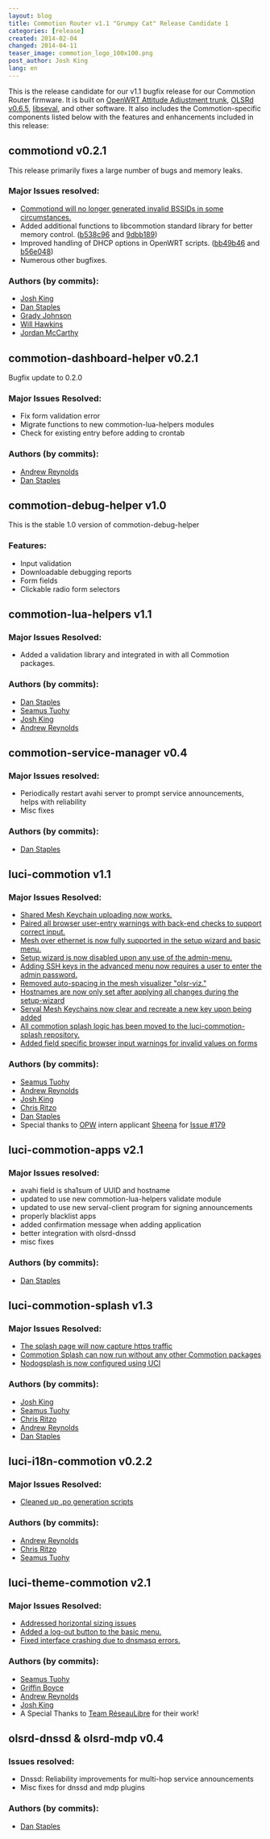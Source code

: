 ```yaml
---
layout: blog
title: Commotion Router v1.1 "Grumpy Cat" Release Candidate 1 
categories: [release]
created: 2014-02-04
changed: 2014-04-11
teaser_image: commotion_logo_100x100.png
post_author: Josh King
lang: en
---
```

This is the release candidate for our v1.1 bugfix release for our Commotion Router firmware. It is built on <a href="https://openwrt.org/">OpenWRT Attitude Adjustment trunk</a>, <a href="http://olsr.org/">OLSRd v0.6.5</a>, <a href="http://www.servalproject.org/">libseval</a>, and other software. It also includes the Commotion-specific components listed below with the features and enhancements included in this release:<!--more-->

## commotiond v0.2.1
This release primarily fixes a large number of bugs and memory leaks.

### Major Issues resolved:
<ul>
<li><a href="https://github.com/opentechinstitute/commotiond/issues/83">Commotiond will no longer generated invalid BSSIDs in some circumstances.</a></li>
<li>Added additional functions to libcommotion standard library for better memory control. (<a href="https://github.com/opentechinstitute/commotiond/commit/b538c96">b538c96</a> and <a href="https://github.com/opentechinstitute/commotiond/commit/9dbb189">9dbb189</a>)</li>
<li>Improved handling of DHCP options in OpenWRT scripts. (<a href="https://github.com/opentechinstitute/commotiond/commit/bb49b46">bb49b46</a> and <a href="https://github.com/opentechinstitute/commotiond/commit/b563048">b56e048</a>)</li>
<li>Numerous other bugfixes.</li>
</ul>

### Authors (by commits):
<ul>
<li><a href="https://github.com/jheretic">Josh King</a></li>
<li><a href="https://github.com/dismantl">Dan Staples</a></li>
<li><a href="https://github.com/gradyoti">Grady Johnson</a></li>
<li><a href="https://github.com/hawkinsnaf">Will Hawkins</a></li>
<li><a href="https://github.com/technosopher">Jordan McCarthy</a></li>
</ul>

## commotion-dashboard-helper v0.2.1
Bugfix update to 0.2.0

### Major Issues Resolved:
<ul>
<li>Fix form validation error</li>
<li>Migrate functions to new commotion-lua-helpers modules</li>
<li>Check for existing entry before adding to crontab</li>
</ul>

### Authors (by commits):
<ul>
<li><a href="https://github.com/areynold">Andrew Reynolds</a></li>
<li><a href="https://github.com/dismantl">Dan Staples</a></li>
</ul>

## commotion-debug-helper v1.0
This is the stable 1.0 version of commotion-debug-helper

### Features:
<ul>
<li>Input validation</li>
<li>Downloadable debugging reports</li>
<li>Form fields</li>
<li>Clickable radio form selectors</li>
</ul>

## commotion-lua-helpers v1.1

### Major Issues Resolved:
<ul>
<li>Added a validation library and integrated in with all Commotion packages.</li>
</ul>

### Authors (by commits):
<ul>
<li><a href="https://github.com/dismantl">Dan Staples</a></li>
<li><a href="https://github.com/elationfoundation">Seamus Tuohy</a></li>
<li><a href="https://github.com/jheretic">Josh King</a></li>
<li><a href="https://github.com/areynold">Andrew Reynolds</a></li>
</ul>

## commotion-service-manager v0.4

### Major Issues resolved:
<ul>
<li>Periodically restart avahi server to prompt service announcements, helps with reliability</li>
<li>Misc fixes</li>
</ul>

### Authors (by commits):
<ul>
<li><a href="https://github.com/dismantl">Dan Staples</a></li>
</ul>

## luci-commotion v1.1

### Major Issues Resolved:
<ul>
<li><a href="https://github.com/opentechinstitute/luci-commotion/issues/148">Shared Mesh Keychain uploading now works.</a></li>
<li><a href="https://github.com/opentechinstitute/luci-commotion/issues/144">Paired all browser user-entry warnings with back-end checks to support correct input.</a></li>
<li><a href="https://github.com/opentechinstitute/luci-commotion/issues/150">Mesh over ethernet is now fully supported in the setup wizard and basic menu.</a></li>
<li><a href="https://github.com/opentechinstitute/luci-commotion/issues/143">Setup wizard is now disabled upon any use of the admin-menu.</a></li>
<li><a href="https://github.com/opentechinstitute/luci-commotion/issues/170">Adding SSH keys in the advanced menu now requires a user to enter the admin password.</a></li>
<li><a href="https://github.com/opentechinstitute/luci-commotion/issues/187">Removed auto-spacing in the mesh visualizer "olsr-viz."</a></li>
<li><a href="https://github.com/opentechinstitute/luci-commotion/issues/180">Hostnames are now only set after applying all changes during the setup-wizard</a></li>
<li><a href="https://github.com/opentechinstitute/luci-commotion/issues/172">Serval Mesh Keychains now clear and recreate a new key upon being added</a></li>
<li><a href="https://github.com/opentechinstitute/luci-commotion/pull/195">All commotion splash logic has been moved to the luci-commotion-splash repository.</a></li>
<li><a href="https://github.com/opentechinstitute/luci-commotion/issues/179">Added field specific browser input warnings for invalid values on forms</a></li>
</ul>

### Authors (by commits):
<ul>
<li><a href="https://github.com/elationfoundation">Seamus Tuohy</a></li>
<li><a href="https://github.com/areynold">Andrew Reynolds</a></li>
<li><a href="https://github.com/jheretic">Josh King</a></li>
<li><a href="https://github.com/critzo">Chris Ritzo</a></li>
<li><a href="https://github.com/dismantl">Dan Staples</a></li>
<li>Special thanks to <a href="https://wiki.gnome.org/OutreachProgramForWomen">OPW</a> intern applicant <a href="https://github.com/sheenaj">Sheena</a> for <a href="https://github.com/opentechinstitute/luci-commotion/issues/179">Issue #179</a></li>
</ul>

## luci-commotion-apps v2.1

### Major Issues resolved:
<ul>
<li>avahi field is sha1sum of UUID and hostname</li>
<li>updated to use new commotion-lua-helpers validate module</li>
<li>updated to use new serval-client program for signing announcements</li>
<li>properly blacklist apps</li>
<li>added confirmation message when adding application</li>
<li>better integration with olsrd-dnssd</li>
<li>misc fixes</li>
</ul>

### Authors (by commits):
<ul>
<li><a href="https://github.com/dismantl">Dan Staples</a></li>
</ul>

## luci-commotion-splash v1.3

### Major Issues Resolved:
<ul>
<li><a href="https://github.com/opentechinstitute/commotion-docs/issues/1">The splash page will now capture https traffic</a></li>
<li><a href="https://github.com/opentechinstitute/luci-commotion-splash/pull/10">Commotion Splash can now run without any other Commotion packages</a></li>
<li><a href="https://github.com/opentechinstitute/luci-commotion-splash/pull/26">Nodogsplash is now configured using UCI</a></li>
</ul>

### Authors (by commits):
<ul>
<li><a href="https://github.com/jheretic">Josh King</a></li>
<li><a href="https://github.com/elationfoundation">Seamus Tuohy</a></li>
<li><a href="https://github.com/critzo">Chris Ritzo</a></li>
<li><a href="https://github.com/areynold">Andrew Reynolds</a></li>
<li><a href="https://github.com/dismantl">Dan Staples</a></li>
</ul>

## luci-i18n-commotion v0.2.2

### Major Issues Resolved:
<ul>
<li><a href="https://github.com/opentechinstitute/luci-i18n-commotion/pull/6">Cleaned up .po generation scripts</a></li>
</ul>

### Authors (by commits):
<ul>
<li><a href="https://github.com/areynold">Andrew Reynolds</a></li>
<li><a href="https://github.com/critzo">Chris Ritzo</a></li>
<li><a href="https://github.com/elationfoundation">Seamus Tuohy</a></li>
</ul>

## luci-theme-commotion v2.1

### Major Issues Resolved:
<ul>
<li><a href="https://github.com/opentechinstitute/luci-theme-commotion/pull/34">Addressed horizontal sizing issues</a></li>
<li><a href="https://github.com/opentechinstitute/luci-theme-commotion/pull/18">Added a log-out button to the basic menu.</a></li>
<li><a href="https://github.com/opentechinstitute/luci-theme-commotion/issues/16">Fixed interface crashing due to dnsmasq errors.</a></li>
</ul>

### Authors (by commits):
<ul>
<li><a href="https://github.com/elationfoundation">Seamus Tuohy</a></li>
<li><a href="https://github.com/glamrock">Griffin Boyce</a></li>
<li><a href="https://github.com/areynold">Andrew Reynolds</a></li>
<li><a href="https://github.com/jheretic">Josh King</a></li>
<li>A Special Thanks to <a href="http://wiki.reseaulibre.ca/">Team RéseauLibre</a> for their work!</li>
</ul>

## olsrd-dnssd & olsrd-mdp v0.4

### Issues resolved:
<ul>
<li>Dnssd: Reliability improvements for multi-hop service announcements</li>
<li>Misc fixes for dnssd and mdp plugins</li>
</ul>

### Authors (by commits):
<ul>
<li><a href="https://github.com/dismantl">Dan Staples</a></li>
</ul>
